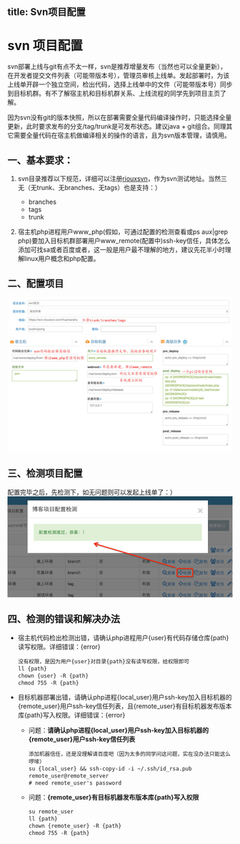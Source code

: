 title: Svn项目配置
---

svn 项目配置
===========

svn部署上线与git有点不太一样，svn是推荐增量发布（当然也可以全量更新），在开发者提交文件列表（可能带版本号），管理员审核上线单。发起部署时，为该上线单开辟一个独立空间，检出代码，选择上线单中的文件（可能带版本号）同步到目标机群。有不了解宿主机和目标机群关系、上线流程的同学先到项目主页了解。

因为svn没有git的版本快照，所以在部署需要全量代码编译操作时，只能选择全量更新，此时要求发布的分支/tag/trunk是可发布状态。建议java + git组合。同理其它需要全量代码在宿主机做编译相关的操作的语言，且为svn版本管理，请慎用。

一、基本要求：
-----------

1. svn目录推荐以下规范，详细可以注册[riouxsvn](https://riouxsvn.com)，作为svn测试地址。当然三无（无trunk、无branches、无tags）也是支持：）

    - branches
    - tags
    - trunk
2. 宿主机php进程用户www_php(假如，可通过配置的检测查看或ps aux|grep php)要加入目标机群部署用户www_remote(配置中)ssh-key信任，具体怎么添加可找sa或者百度或者[](https://github.com/meolu/walle-web/blob/master/docs/faq.md#如何添加用户ssh-key到目标机群部署用户ssh-key信任)，这一般是用户最不理解的地方，建议先花半小时理解linux用户概念和php配置。

二、配置项目
----------

![](./static/base-svn.jpg)
![](./static/task.jpg)

三、检测项目配置
-------------

配置完毕之后，先检测下，如无问题则可以发起上线单了：）
![](./static/detection.jpg)

四、检测的错误和解决办法
--------------------
- 宿主机代码检出检测出错，请确认php进程用户{user}有代码存储仓库{path}读写权限。详细错误：{error}

    ```
    没有权限，是因为用户{user}对目录{path}没有读写权限，给权限即可
    ll {path}
    chown {user} -R {path}
    chmod 755 -R {path}
    ```

- 目标机器部署出错，请确认php进程{local_user}用户ssh-key加入目标机器的{remote_user}用户ssh-key信任列表，且{remote_user}有目标机器发布版本库{path}写入权限。详细错误：{error}
    - 问题：**请确认php进程{local_user}用户ssh-key加入目标机器的{remote_user}用户ssh-key信任列表**

        ```
        添加机器信任，还是没理解请百度吧（因为太多的同学问这问题，实在没办法只能这么啰嗦）
        su {local_user} && ssh-copy-id -i ~/.ssh/id_rsa.pub remote_user@remote_server
        # need remote_user's password
        ```
    - 问题：**{remote_user}有目标机器发布版本库{path}写入权限**

        ```
        su remote_user
        ll {path}
        chown {remote_user} -R {path}
        chmod 755 -R {path}
        ````

